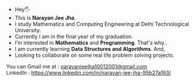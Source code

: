 - Hey🖐
- This is <strong>Narayan Jee Jha</strong>.
- I study Mathematics and Computing Engineering at Delhi Technological University.
- Currently I am in the final year of my graduation.
- I’m interested in <strong>Mathematics</strong> and <strong>Programming</strong>. That's why..
- I am currently learning <strong>Data Structures and Algorithms</strong>. And,
- Looking to collaborate on some real life problem solving projects.

You can Gmail me at : narayanjeejha10012001@gmail.com <br>
LinkedIn : https://www.linkedin.com/in/narayan-jee-jha-95b27a193/
<!---
9mpd/9mpd is a ✨ special ✨ repository because its `README.md` (this file) appears on your GitHub profile.
You can click the Preview link to take a look at your changes.
--->
